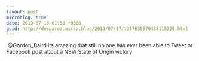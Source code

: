 ```yaml
---
layout: post
microblog: true
date: 2013-07-18 01:58 +0300
guid: http://desparoz.micro.blog/2013/07/17/t357635570438115328.html
---
```

.@Gordon_Baird its amazing that still no one has *ever* been able to Tweet or Facebook post about a NSW State of Origin victory
